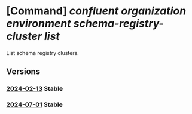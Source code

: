 # [Command] _confluent organization environment schema-registry-cluster list_

List schema registry clusters.

## Versions

### [2024-02-13](/Resources/mgmt-plane/L3N1YnNjcmlwdGlvbnMve30vcmVzb3VyY2Vncm91cHMve30vcHJvdmlkZXJzL21pY3Jvc29mdC5jb25mbHVlbnQvb3JnYW5pemF0aW9ucy97fS9lbnZpcm9ubWVudHMve30vc2NoZW1hcmVnaXN0cnljbHVzdGVycw==/2024-02-13.xml) **Stable**

<!-- mgmt-plane /subscriptions/{}/resourcegroups/{}/providers/microsoft.confluent/organizations/{}/environments/{}/schemaregistryclusters 2024-02-13 -->

### [2024-07-01](/Resources/mgmt-plane/L3N1YnNjcmlwdGlvbnMve30vcmVzb3VyY2Vncm91cHMve30vcHJvdmlkZXJzL21pY3Jvc29mdC5jb25mbHVlbnQvb3JnYW5pemF0aW9ucy97fS9lbnZpcm9ubWVudHMve30vc2NoZW1hcmVnaXN0cnljbHVzdGVycw==/2024-07-01.xml) **Stable**

<!-- mgmt-plane /subscriptions/{}/resourcegroups/{}/providers/microsoft.confluent/organizations/{}/environments/{}/schemaregistryclusters 2024-07-01 -->
